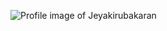 ![Profile image of Jeyakirubakaran](https://pbs.twimg.com/profile_images/922146968616480768/DGr3wMxU.jpg)
